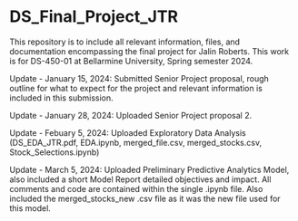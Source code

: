 # DS_Final_Project_JTR
This repository is to include all relevant information, files, and documentation encompassing the final project for Jalin Roberts. This work is for DS-450-01 at Bellarmine University, Spring semester 2024.

Update - January 15, 2024: Submitted Senior Project proposal, rough outline for what to expect for the project and relevant information is included in this submission.

Update - January 28, 2024: Uploaded Senior Project proposal 2.

Update - Febuary 5, 2024: Uploaded Exploratory Data Analysis (DS_EDA_JTR.pdf, EDA.ipynb, merged_file.csv, merged_stocks.csv, Stock_Selections.ipynb)

Update - March 5, 2024: Uploaded Preliminary Predictive Analytics Model, also included a short Model Report detailed objectives and impact. All comments and code are contained within the single .ipynb file. Also included the merged_stocks_new .csv file as it was the new file used for this model.
